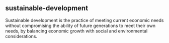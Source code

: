 ## sustainable-development
Sustainable development is the practice of meeting current economic needs without compromising the ability of future generations to meet their own needs, by balancing economic growth with social and environmental considerations.

